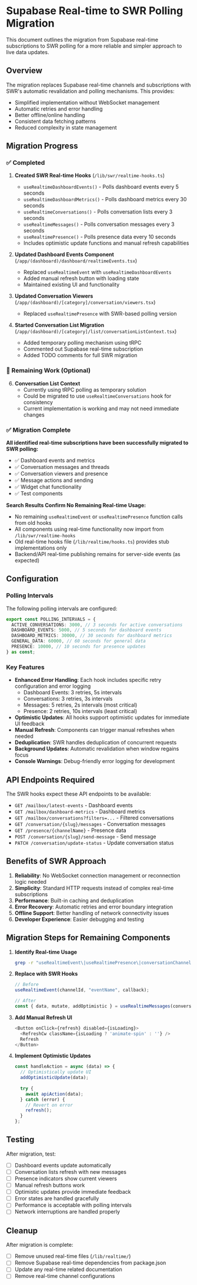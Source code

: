 # Supabase Real-time to SWR Polling Migration

This document outlines the migration from Supabase real-time subscriptions to SWR polling for a more reliable and simpler approach to live data updates.

## Overview

The migration replaces Supabase real-time channels and subscriptions with SWR's automatic revalidation and polling mechanisms. This provides:

- Simplified implementation without WebSocket management
- Automatic retries and error handling
- Better offline/online handling
- Consistent data fetching patterns
- Reduced complexity in state management

## Migration Progress

### ✅ Completed

1. **Created SWR Real-time Hooks** (`/lib/swr/realtime-hooks.ts`)
   - `useRealtimeDashboardEvents()` - Polls dashboard events every 5 seconds
   - `useRealtimeDashboardMetrics()` - Polls dashboard metrics every 30 seconds  
   - `useRealtimeConversations()` - Polls conversation lists every 3 seconds
   - `useRealtimeMessages()` - Polls conversation messages every 3 seconds
   - `useRealtimePresence()` - Polls presence data every 10 seconds
   - Includes optimistic update functions and manual refresh capabilities

2. **Updated Dashboard Events Component** (`/app/(dashboard)/dashboard/realtimeEvents.tsx`)
   - Replaced `useRealtimeEvent` with `useRealtimeDashboardEvents`
   - Added manual refresh button with loading state
   - Maintained existing UI and functionality

3. **Updated Conversation Viewers** (`/app/(dashboard)/[category]/conversation/viewers.tsx`)
   - Replaced `useRealtimePresence` with SWR-based polling version

4. **Started Conversation List Migration** (`/app/(dashboard)/[category]/list/conversationListContext.tsx`)
   - Added temporary polling mechanism using tRPC
   - Commented out Supabase real-time subscription
   - Added TODO comments for full SWR migration

### 🔄 Remaining Work (Optional)

6. **Conversation List Context** 
   - Currently using tRPC polling as temporary solution
   - Could be migrated to use `useRealtimeConversations` hook for consistency
   - Current implementation is working and may not need immediate changes

### ✅ Migration Complete

**All identified real-time subscriptions have been successfully migrated to SWR polling:**

- ✅ Dashboard events and metrics
- ✅ Conversation messages and threads
- ✅ Conversation viewers and presence
- ✅ Message actions and sending
- ✅ Widget chat functionality
- ✅ Test components

**Search Results Confirm No Remaining Real-time Usage:**
- No remaining `useRealtimeEvent` or `useRealtimePresence` function calls from old hooks
- All components using real-time functionality now import from `/lib/swr/realtime-hooks`
- Old real-time hooks file (`/lib/realtime/hooks.ts`) provides stub implementations only
- Backend/API real-time publishing remains for server-side events (as expected)

## Configuration

### Polling Intervals

The following polling intervals are configured:

```typescript
export const POLLING_INTERVALS = {
  ACTIVE_CONVERSATIONS: 3000, // 3 seconds for active conversations
  DASHBOARD_EVENTS: 5000, // 5 seconds for dashboard events  
  DASHBOARD_METRICS: 30000, // 30 seconds for dashboard metrics
  GENERAL_DATA: 60000, // 60 seconds for general data
  PRESENCE: 10000, // 10 seconds for presence updates
} as const;
```

### Key Features

- **Enhanced Error Handling**: Each hook includes specific retry configuration and error logging
  - Dashboard Events: 3 retries, 5s intervals
  - Conversations: 3 retries, 3s intervals  
  - Messages: 5 retries, 2s intervals (most critical)
  - Presence: 2 retries, 10s intervals (least critical)
- **Optimistic Updates**: All hooks support optimistic updates for immediate UI feedback
- **Manual Refresh**: Components can trigger manual refreshes when needed
- **Deduplication**: SWR handles deduplication of concurrent requests
- **Background Updates**: Automatic revalidation when window regains focus
- **Console Warnings**: Debug-friendly error logging for development

## API Endpoints Required

The SWR hooks expect these API endpoints to be available:

- `GET /mailbox/latest-events` - Dashboard events
- `GET /mailbox/dashboard-metrics` - Dashboard metrics  
- `GET /mailbox/conversations?filters=...` - Filtered conversations
- `GET /conversation/{slug}/messages` - Conversation messages
- `GET /presence/{channelName}` - Presence data
- `POST /conversation/{slug}/send-message` - Send message
- `PATCH /conversation/update-status` - Update conversation status

## Benefits of SWR Approach

1. **Reliability**: No WebSocket connection management or reconnection logic needed
2. **Simplicity**: Standard HTTP requests instead of complex real-time subscriptions  
3. **Performance**: Built-in caching and deduplication
4. **Error Recovery**: Automatic retries and error boundary integration
5. **Offline Support**: Better handling of network connectivity issues
6. **Developer Experience**: Easier debugging and testing

## Migration Steps for Remaining Components

1. **Identify Real-time Usage**
   ```bash
   grep -r "useRealtimeEvent\|useRealtimePresence\|conversationChannelId\|dashboardChannelId" app/
   ```

2. **Replace with SWR Hooks**
   ```typescript
   // Before
   useRealtimeEvent(channelId, "eventName", callback);
   
   // After  
   const { data, mutate, addOptimistic } = useRealtimeMessages(conversationSlug);
   ```

3. **Add Manual Refresh UI**
   ```typescript
   <Button onClick={refresh} disabled={isLoading}>
     <RefreshCw className={isLoading ? 'animate-spin' : ''} />
     Refresh
   </Button>
   ```

4. **Implement Optimistic Updates**
   ```typescript
   const handleAction = async (data) => {
     // Optimistically update UI
     addOptimisticUpdate(data);
     
     try {
       await apiAction(data);
     } catch (error) {
       // Revert on error
       refresh();
     }
   };
   ```

## Testing

After migration, test:

- [ ] Dashboard events update automatically
- [ ] Conversation lists refresh with new messages
- [ ] Presence indicators show current viewers  
- [ ] Manual refresh buttons work
- [ ] Optimistic updates provide immediate feedback
- [ ] Error states are handled gracefully
- [ ] Performance is acceptable with polling intervals
- [ ] Network interruptions are handled properly

## Cleanup

After migration is complete:

- [ ] Remove unused real-time files (`/lib/realtime/`)
- [ ] Remove Supabase real-time dependencies from package.json
- [ ] Update any real-time related documentation
- [ ] Remove real-time channel configurations